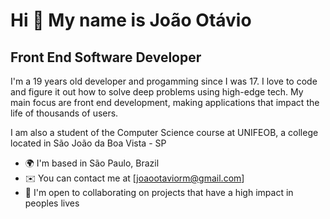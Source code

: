 Hi 👋 My name is João Otávio
==========================

Front End Software Developer
-----------------------------

I'm a 19 years old developer and progamming since I was 17. I love to code and figure it out how to solve deep problems using high-edge tech. My main focus are front end development, making applications that impact the life of thousands of users.

I am also a student of the Computer Science course at UNIFEOB, a college located in São João da Boa Vista - SP
* 🌍  I'm based in São Paulo, Brazil
* ✉️  You can contact me at [joaootaviorm@gmail.com]
* 🤝  I'm open to collaborating on projects that have a high impact in peoples lives


